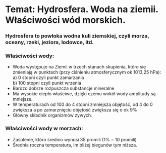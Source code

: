 # Temat: Hydrosfera. Woda na ziemii. Właściwości wód morskich.
### Hydrosfera to powłoka wodna kuli ziemskiej, czyli morza, oceany, rzeki, jeziora, lodowce, itd.
### Właściwości wody:
- Woda występuje na Ziemii w trzech stanach skupienia, które się zmieniają w punktach (przy ciśnieniu atmosferycznym ok 1013,25 hPa):  
a) 0 stopni czyli punkt zamarzania  
b) 100 stopni czyli punkt wrzenia  
- Bardzo dobrze rozpuszcza substancje mineralne
- Ma wysokie ciepło właściwe, dzięki czemu wokół wody amplitudy są mniejsze.
- W temperaturach od 100 do 4 stopni zmniejsza objętość, od 4 do 0 zwiększa a po zamarznięciu objętość zwiększa się o ok 9%
- Główny składnik organizmów żywych. 
### Właściwości wody w morzach:
- Zasolenie, któro średnio wynosi 35 promili (1% = 10 promili)
- Średnia roczna temperatura, im bliżej biegunów tym niższa.
